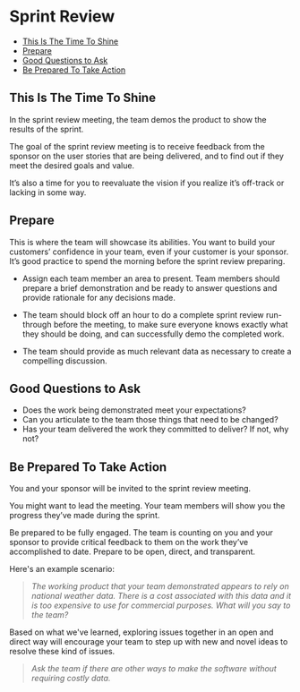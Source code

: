 
# Sprint Review 


- [This Is The Time To Shine](#this-is-the-time-to-shine)
- [Prepare](#prepare)
- [Good Questions to Ask](#good-questions-to-ask)
- [Be Prepared To Take Action](#be-prepared-to-take-action)


## This Is The Time To Shine

In the sprint review meeting, the team demos the product to show the results of the sprint.

The goal of the sprint review meeting is to receive feedback from the sponsor on the user stories that are being delivered, and to find out if they meet the desired goals and value.

It’s also a time for you to reevaluate the vision if you realize it’s off-track or lacking in some way.

## Prepare

This is where the team will showcase its abilities. You want to build your customers’ confidence in your team, even if your customer is your sponsor. It’s good practice to spend the morning before the sprint review preparing.


* Assign each team member an area to present. Team members should prepare a brief demonstration and be ready to answer questions and provide rationale for any decisions made.

* The team should block off an hour to do a complete sprint review run-through before the meeting, to make sure everyone knows exactly what they should be doing, and can successfully demo the completed work.

* The team should provide as much relevant data as necessary to create a compelling discussion.

## Good Questions to Ask

* Does the work being demonstrated meet your expectations?
* Can you articulate to the team those things that need to be changed?
* Has your team delivered the work they committed to deliver? If not, why not?

## Be Prepared To Take Action

You and your sponsor will be invited to the sprint review meeting.

You might want to lead the meeting. Your team members will show you the progress they’ve made during the sprint.

Be prepared to be fully engaged. The team is counting on you and your sponsor to provide critical feedback to them on the work they’ve accomplished to date. Prepare to be open, direct, and transparent.

Here's an example scenario:

> *The working product that your team demonstrated appears to rely on national weather data. There is a cost associated with this data and it is too expensive to use for commercial purposes. What will you say to the team?*

Based on what we've learned, exploring issues together in an open and direct way will encourage your team to step up with new and novel ideas to resolve these kind of issues.

> *Ask the team if there are other ways to make the software without requiring costly data.*